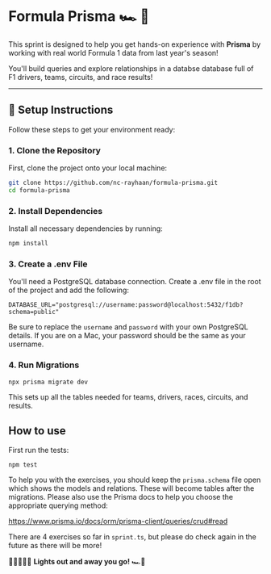 # Formula Prisma 🏎️ 🏁

This sprint is designed to help you get hands-on experience with **Prisma** by working with real world Formula 1 data from last year's season! 

You'll build queries and explore relationships in a databse database full of F1 drivers, teams, circuits, and race results!

---

## 🚀 Setup Instructions

Follow these steps to get your environment ready:

### 1. Clone the Repository

First, clone the project onto your local machine:

```bash
git clone https://github.com/nc-rayhaan/formula-prisma.git
cd formula-prisma
```

### 2. Install Dependencies

Install all necessary dependencies by running:

```bash
npm install
```

### 3. Create a .env File

You'll need a PostgreSQL database connection.
Create a .env file in the root of the project and add the following:

```
DATABASE_URL="postgresql://username:password@localhost:5432/f1db?schema=public"
```
Be sure to replace the `username` and `password` with your own PostgreSQL details. If you are on a Mac, your password should be the same as your username.

### 4. Run Migrations
```
npx prisma migrate dev
```
This sets up all the tables needed for teams, drivers, races, circuits, and results.


## How to use

First run the tests:

```
npm test
```
To help you with the exercises, you should keep the `prisma.schema` file open which shows the models and relations. These will become tables after the migrations. Please also use the Prisma docs to help you choose the appropriate querying method:

https://www.prisma.io/docs/orm/prisma-client/queries/crud#read

There are 4 exercises so far in `sprint.ts`, but please do check again in the future as there will be more!

🔴🔴🔴🔴🔴
__Lights out and away you go!__  🏎️💨
